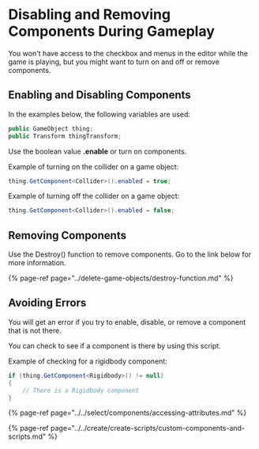 # Disabling and Removing Components During Gameplay

You won't have access to the checkbox and menus in the editor while the game is playing, but you might want to turn on and off or remove components.

## **Enabling and Disabling Components**

In the examples below, the following variables are used:

```csharp
public GameObject thing;
public Transform thingTransform;
```

Use the boolean value **.enable** or turn on components.

Example of turning on the collider on a game object:

```csharp
thing.GetComponent<Collider>().enabled = true;
```

Example of turning off the collider on a game object:

```csharp
thing.GetComponent<Collider>().enabled = false;
```

## Removing Components

Use the Destroy\(\) function to remove components. Go to the link below for more information.

{% page-ref page="../delete-game-objects/destroy-function.md" %}

## Avoiding Errors

You will get an error if you try to enable, disable, or remove a component that is not there.

You can check to see if a component is there by using this script.

Example of checking for a rigidbody component:

```csharp
if (thing.GetComponent<Rigidbody>() != null)
{
    // There is a Rigidbody component
}
```

{% page-ref page="../../select/components/accessing-attributes.md" %}

{% page-ref page="../../create/create-scripts/custom-components-and-scripts.md" %}



